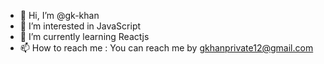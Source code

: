 - 👋 Hi, I’m @gk-khan
- 👀 I’m interested in JavaScript
- 🌱 I’m currently learning Reactjs
- 📫 How to reach me : You can reach me by gkhanprivate12@gmail.com

<!---
gk-khan/gk-khan is a ✨ special ✨ repository because its `README.md` (this file) appears on your GitHub profile.
You can click the Preview link to take a look at your changes.
--->

